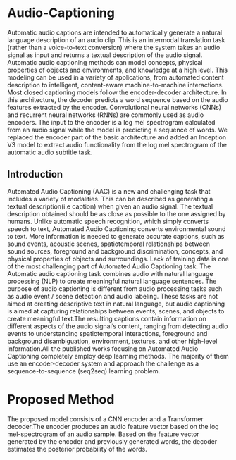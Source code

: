 # Audio-Captioning
Automatic audio captions are intended to automatically generate a natural language
description of an audio clip. This is an intermodal translation task (rather than a
voice-to-text conversion) where the system takes an audio signal as input and returns a
textual description of the audio signal. Automatic audio captioning methods can model
concepts, physical properties of objects and environments, and knowledge at a high level.
This modeling can be used in a variety of applications, from automated content
description to intelligent, content-aware machine-to-machine interactions. Most closed
captioning models follow the encoder-decoder architecture. In this architecture, the
decoder predicts a word sequence based on the audio features extracted by the encoder.
Convolutional neural networks (CNNs) and recurrent neural networks (RNNs) are
commonly used as audio encoders. The input to the encoder is a log mel spectrogram
calculated from an audio signal while the model is predicting a sequence of words. We
replaced the encoder part of the basic architecture and added an Inception V3 model to
extract audio functionality from the log mel spectrogram of the automatic audio subtitle
task.


## Introduction
Automated Audio Captioning (AAC) is a new and challenging task that includes a
variety of modalities. This can be described as generating a textual description(i.e
caption) when given an audio signal. The textual description obtained should be as close
as possible to the one assigned by humans. Unlike automatic speech recognition, which
simply converts speech to text, Automated Audio Captioning converts environmental
sound to text. More information is needed to generate accurate captions, such as sound
events, acoustic scenes, spatiotemporal relationships between sound sources, foreground
and background discrimination, concepts, and physical properties of objects and
surroundings. Lack of training data is one of the most challenging part of Automated
Audio Captioning task.
The Automatic audio captioning task combines audio with natural language processing
(NLP) to create meaningful natural language sentences. The purpose of audio captioning
is different from audio processing tasks such as audio event / scene detection and audio
labeling. These tasks are not aimed at creating descriptive text in natural language, but
audio captioning is aimed at capturing relationships between events, scenes, and objects
to create meaningful text.The resulting captions contain information on different aspects
of the audio signal’s content, ranging from detecting audio events to understanding
spatiotemporal interactions, foreground and background disambiguation, environment,
textures, and other high-level information.All the published works focusing on
Automated Audio Captioning completely employ deep learning methods. The majority
of them use an encoder-decoder system and approach the challenge as a
sequence-to-sequence (seq2seq) learning problem.

# Proposed Method
The proposed model consists of a CNN encoder and a Transformer decoder.The encoder
produces an audio feature vector based on the log mel-spectrogram of an audio sample.
Based on the feature vector generated by the encoder and previously generated words,
the decoder estimates the posterior probability of the words.
